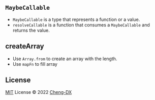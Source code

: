## `MaybeCallable`
- `MaybeCallable` is a type that represents a function or a value.
- `resolveCallable` is a function that consumes a `MaybeCallable` and returns the value.

## createArray
- Use `Array.from` to create an array with the length.
- Use `mapFn` to fill array

## License

[MIT](./LICENSE) License © 2022 [Cheng-DX](https://github.com/Cheng-DX)
